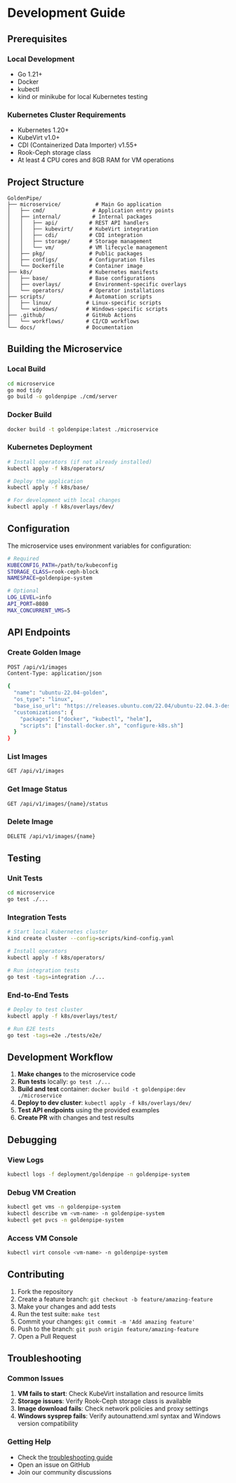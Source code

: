 # Development Guide

## Prerequisites

### Local Development
- Go 1.21+
- Docker
- kubectl
- kind or minikube for local Kubernetes testing

### Kubernetes Cluster Requirements
- Kubernetes 1.20+
- KubeVirt v1.0+
- CDI (Containerized Data Importer) v1.55+
- Rook-Ceph storage class
- At least 4 CPU cores and 8GB RAM for VM operations

## Project Structure

```
GoldenPipe/
├── microservice/           # Main Go application
│   ├── cmd/               # Application entry points
│   ├── internal/          # Internal packages
│   │   ├── api/          # REST API handlers
│   │   ├── kubevirt/     # KubeVirt integration
│   │   ├── cdi/          # CDI integration
│   │   ├── storage/      # Storage management
│   │   └── vm/           # VM lifecycle management
│   ├── pkg/              # Public packages
│   ├── configs/          # Configuration files
│   └── Dockerfile        # Container image
├── k8s/                  # Kubernetes manifests
│   ├── base/             # Base configurations
│   ├── overlays/         # Environment-specific overlays
│   └── operators/        # Operator installations
├── scripts/              # Automation scripts
│   ├── linux/           # Linux-specific scripts
│   └── windows/         # Windows-specific scripts
├── .github/             # GitHub Actions
│   └── workflows/       # CI/CD workflows
└── docs/                # Documentation
```

## Building the Microservice

### Local Build
```bash
cd microservice
go mod tidy
go build -o goldenpipe ./cmd/server
```

### Docker Build
```bash
docker build -t goldenpipe:latest ./microservice
```

### Kubernetes Deployment
```bash
# Install operators (if not already installed)
kubectl apply -f k8s/operators/

# Deploy the application
kubectl apply -f k8s/base/

# For development with local changes
kubectl apply -f k8s/overlays/dev/
```

## Configuration

The microservice uses environment variables for configuration:

```bash
# Required
KUBECONFIG_PATH=/path/to/kubeconfig
STORAGE_CLASS=rook-ceph-block
NAMESPACE=goldenpipe-system

# Optional
LOG_LEVEL=info
API_PORT=8080
MAX_CONCURRENT_VMS=5
```

## API Endpoints

### Create Golden Image
```bash
POST /api/v1/images
Content-Type: application/json

{
  "name": "ubuntu-22.04-golden",
  "os_type": "linux",
  "base_iso_url": "https://releases.ubuntu.com/22.04/ubuntu-22.04.3-desktop-amd64.iso",
  "customizations": {
    "packages": ["docker", "kubectl", "helm"],
    "scripts": ["install-docker.sh", "configure-k8s.sh"]
  }
}
```

### List Images
```bash
GET /api/v1/images
```

### Get Image Status
```bash
GET /api/v1/images/{name}/status
```

### Delete Image
```bash
DELETE /api/v1/images/{name}
```

## Testing

### Unit Tests
```bash
cd microservice
go test ./...
```

### Integration Tests
```bash
# Start local Kubernetes cluster
kind create cluster --config=scripts/kind-config.yaml

# Install operators
kubectl apply -f k8s/operators/

# Run integration tests
go test -tags=integration ./...
```

### End-to-End Tests
```bash
# Deploy to test cluster
kubectl apply -f k8s/overlays/test/

# Run E2E tests
go test -tags=e2e ./tests/e2e/
```

## Development Workflow

1. **Make changes** to the microservice code
2. **Run tests** locally: `go test ./...`
3. **Build and test** container: `docker build -t goldenpipe:dev ./microservice`
4. **Deploy to dev cluster**: `kubectl apply -f k8s/overlays/dev/`
5. **Test API endpoints** using the provided examples
6. **Create PR** with changes and test results

## Debugging

### View Logs
```bash
kubectl logs -f deployment/goldenpipe -n goldenpipe-system
```

### Debug VM Creation
```bash
kubectl get vms -n goldenpipe-system
kubectl describe vm <vm-name> -n goldenpipe-system
kubectl get pvcs -n goldenpipe-system
```

### Access VM Console
```bash
kubectl virt console <vm-name> -n goldenpipe-system
```

## Contributing

1. Fork the repository
2. Create a feature branch: `git checkout -b feature/amazing-feature`
3. Make your changes and add tests
4. Run the test suite: `make test`
5. Commit your changes: `git commit -m 'Add amazing feature'`
6. Push to the branch: `git push origin feature/amazing-feature`
7. Open a Pull Request

## Troubleshooting

### Common Issues

1. **VM fails to start**: Check KubeVirt installation and resource limits
2. **Storage issues**: Verify Rook-Ceph storage class is available
3. **Image download fails**: Check network policies and proxy settings
4. **Windows sysprep fails**: Verify autounattend.xml syntax and Windows version compatibility

### Getting Help

- Check the [troubleshooting guide](docs/troubleshooting.md)
- Open an issue on GitHub
- Join our community discussions
